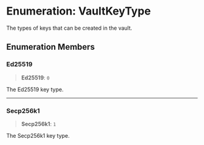 # Enumeration: VaultKeyType

The types of keys that can be created in the vault.

## Enumeration Members

### Ed25519

> **Ed25519**: `0`

The Ed25519 key type.

***

### Secp256k1

> **Secp256k1**: `1`

The Secp256k1 key type.
